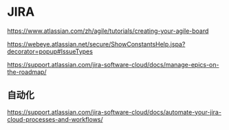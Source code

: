 # JIRA


https://www.atlassian.com/zh/agile/tutorials/creating-your-agile-board

https://webeye.atlassian.net/secure/ShowConstantsHelp.jspa?decorator=popup#IssueTypes

https://support.atlassian.com/jira-software-cloud/docs/manage-epics-on-the-roadmap/

## 自动化

https://support.atlassian.com/jira-software-cloud/docs/automate-your-jira-cloud-processes-and-workflows/
